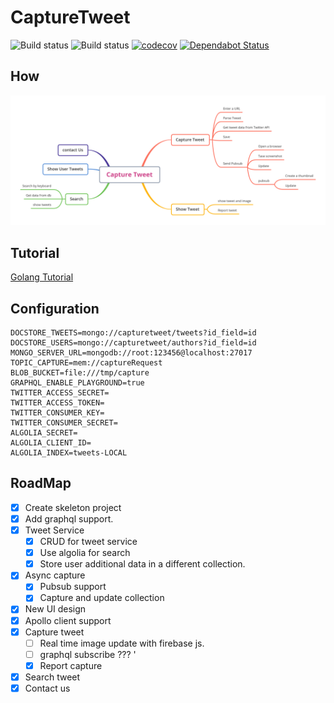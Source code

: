 # CaptureTweet

![Build status](https://github.com/rayyildiz/capture-tweet/workflows/build/badge.svg)
![Build status](https://github.com/rayyildiz/capture-tweet/workflows/pull-request/badge.svg)
[![codecov](https://codecov.io/gh/rayyildiz/capture-tweet/branch/main/graph/badge.svg?token=58YR43PZFS)](https://codecov.io/gh/rayyildiz/capture-tweet)
[![Dependabot Status](https://api.dependabot.com/badges/status?host=github&repo=rayyildiz/capture-tweet&identifier=272198663)](https://dependabot.com)

## How

![](docs/CaptureTweet.png)

## Tutorial

[Golang Tutorial](./golang.md)

## Configuration

```dotenv
DOCSTORE_TWEETS=mongo://capturetweet/tweets?id_field=id
DOCSTORE_USERS=mongo://capturetweet/authors?id_field=id
MONGO_SERVER_URL=mongodb://root:123456@localhost:27017
TOPIC_CAPTURE=mem://captureRequest
BLOB_BUCKET=file:///tmp/capture
GRAPHQL_ENABLE_PLAYGROUND=true
TWITTER_ACCESS_SECRET=
TWITTER_ACCESS_TOKEN=
TWITTER_CONSUMER_KEY=
TWITTER_CONSUMER_SECRET=
ALGOLIA_SECRET=
ALGOLIA_CLIENT_ID=
ALGOLIA_INDEX=tweets-LOCAL
```

## RoadMap

- [x] Create skeleton project
- [x] Add graphql support.
- [x] Tweet Service
  - [x] CRUD for tweet service
  - [x] Use algolia for search
  - [x] Store user additional data in a different collection.
- [x] Async capture
  - [x] Pubsub support
  - [x] Capture and update collection
- [x] New UI design
- [x] Apollo client support
- [x] Capture tweet
  - [ ] Real time image update with firebase js.
  - [ ] graphql subscribe ??? '
  - [x] Report capture
- [x] Search tweet
- [x] Contact us

